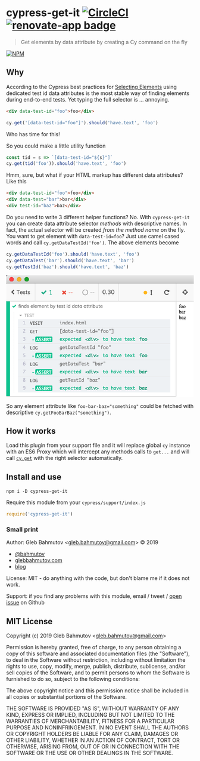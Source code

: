 # cypress-get-it [![CircleCI](https://circleci.com/gh/bahmutov/cypress-get-it.svg?style=svg)](https://circleci.com/gh/bahmutov/cypress-get-it) [![renovate-app badge][renovate-badge]][renovate-app]

> Get elements by data attribute by creating a Cy command on the fly

[![NPM][npm-icon] ][npm-url]

## Why

According to the Cypress best practices for [Selecting Elements](https://on.cypress.io/best-practices#Selecting-Elements) using dedicated test id data attributes is the most stable way of finding elements during end-to-end tests. Yet typing the full selector is ... annoying.

```html
<div data-test-id="foo">foo</div>
```
```js
cy.get('[data-test-id="foo"]').should('have.text', 'foo')
```

Who has time for this!

So you could make a little utility function

```js
const tid = s => `[data-test-id="${s}"]`
cy.get(tid('foo')).should('have.text', 'foo')
```

Hmm, sure, but what if your HTML markup has different data attributes? Like this

```html
<div data-test-id="foo">foo</div>
<div data-test="bar">bar</div>
<div test-id="baz">baz</div>
```

Do you need to write 3 different helper functions? No. With `cypress-get-it` you can create data attribute selector _methods_ with descriptive names. In fact, the actual selector will be created _from the method name_ on the fly. You want to get element with `data-test-id=foo`? Just use camel cased words and call `cy.getDataTestId('foo')`. The above elements become

```js
cy.getDataTestId('foo').should('have.text', 'foo')
cy.getDataTest('bar').should('have.text', 'bar')
cy.getTestId('baz').should('have.text', 'baz')
```

![cypress-get-it](img/get-it.png)

So any element attribute like `foo-bar-baz="something"` could be fetched with descriptive `cy.getFooBarBaz("something")`.

## How it works

Load this plugin from your support file and it will replace global `cy` instance with an ES6 Proxy which will intercept any methods calls to `get...` and will call [`cy.get`](https://on.cypress.io/get) with the right selector automatically.

## Install and use

```shell
npm i -D cypress-get-it
```

Require this module from your `cypress/support/index.js`

```js
require('cypress-get-it')
```

### Small print

Author: Gleb Bahmutov &lt;gleb.bahmutov@gmail.com&gt; &copy; 2019

* [@bahmutov](https://twitter.com/bahmutov)
* [glebbahmutov.com](https://glebbahmutov.com)
* [blog](https://glebbahmutov.com/blog)

License: MIT - do anything with the code, but don't blame me if it does not work.

Support: if you find any problems with this module, email / tweet /
[open issue](https://github.com/bahmutov/cypress-get-it/issues) on Github

## MIT License

Copyright (c) 2019 Gleb Bahmutov &lt;gleb.bahmutov@gmail.com&gt;

Permission is hereby granted, free of charge, to any person
obtaining a copy of this software and associated documentation
files (the "Software"), to deal in the Software without
restriction, including without limitation the rights to use,
copy, modify, merge, publish, distribute, sublicense, and/or sell
copies of the Software, and to permit persons to whom the
Software is furnished to do so, subject to the following
conditions:

The above copyright notice and this permission notice shall be
included in all copies or substantial portions of the Software.

THE SOFTWARE IS PROVIDED "AS IS", WITHOUT WARRANTY OF ANY KIND,
EXPRESS OR IMPLIED, INCLUDING BUT NOT LIMITED TO THE WARRANTIES
OF MERCHANTABILITY, FITNESS FOR A PARTICULAR PURPOSE AND
NONINFRINGEMENT. IN NO EVENT SHALL THE AUTHORS OR COPYRIGHT
HOLDERS BE LIABLE FOR ANY CLAIM, DAMAGES OR OTHER LIABILITY,
WHETHER IN AN ACTION OF CONTRACT, TORT OR OTHERWISE, ARISING
FROM, OUT OF OR IN CONNECTION WITH THE SOFTWARE OR THE USE OR
OTHER DEALINGS IN THE SOFTWARE.

[npm-icon]: https://nodei.co/npm/cypress-skip-and-only-ui.svg?downloads=true
[npm-url]: https://npmjs.org/package/cypress-skip-and-only-ui
[renovate-badge]: https://img.shields.io/badge/renovate-app-blue.svg
[renovate-app]: https://renovateapp.com/
